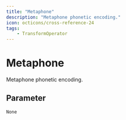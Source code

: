 ```yaml
---
title: "Metaphone"
description: "Metaphone phonetic encoding."
icon: octicons/cross-reference-24
tags: 
    - TransformOperator
---
```

# Metaphone
<!-- This file was generated - DO NOT CHANGE IT MANUALLY -->



Metaphone phonetic encoding.


## Parameter

`None`